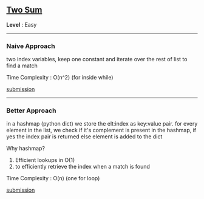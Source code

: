 ## [Two Sum](https://leetcode.com/problems/two-sum/)

**Level** : Easy

---

### **Naive Approach**

two index variables, keep one constant and iterate over the rest of list to find a match

Time Complexity : O(n^2) (for inside while)

[submission](https://leetcode.com/problems/two-sum/submissions/1480269078/)

--- 

### **Better Approach**

in a hashmap (python dict) we store the elt:index as key:value pair. for every element in the list, we check if it's complement is present in the hashmap, if yes the index pair is returned else element is added to the dict

Why hashmap? 

1. Efficient lookups in O(1)
2. to efficiently retrieve the index when a match is found

Time Complexity : O(n) (one for loop)

[submission](https://leetcode.com/problems/two-sum/submissions/1480281142/)